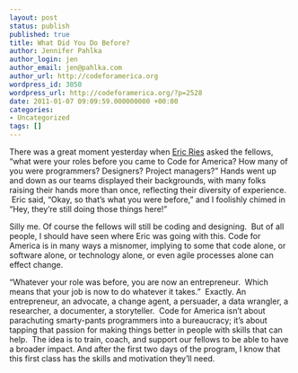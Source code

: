 ```yaml
---
layout: post
status: publish
published: true
title: What Did You Do Before?
author: Jennifer Pahlka
author_login: jen
author_email: jen@pahlka.com
author_url: http://codeforamerica.org
wordpress_id: 3050
wordpress_url: http://codeforamerica.org/?p=2528
date: 2011-01-07 09:09:59.000000000 +00:00
categories:
- Uncategorized
tags: []
---
```

There was a great moment yesterday when <a href="http://www.slideshare.net/venturehacks/the-lean-startup-2">Eric Ries</a> asked the fellows, “what were your roles before you came to Code for America? How many of you were programmers? Designers? Project managers?” Hands went up and down as our teams displayed their backgrounds, with many folks raising their hands more than once, reflecting their diversity of experience.  Eric said, “Okay, so that’s what you were before,” and I foolishly chimed in “Hey, they’re still doing those things here!”

Silly me. Of course the fellows will still be coding and designing.  But of all people, I should have seen where Eric was going with this. Code for America is in many ways a misnomer, implying to some that code alone, or software alone, or technology alone, or even agile processes alone can effect change.

“Whatever your role was before, you are now an entrepreneur.  Which means that your job is now to do whatever it takes.”  Exactly. An entrepreneur, an advocate, a change agent, a persuader, a data wrangler, a researcher, a documenter, a storyteller.  Code for America isn’t about parachuting smarty-pants programmers into a bureaucracy; it’s about tapping that passion for making things better in people with skills that can help.  The idea is to train, coach, and support our fellows to be able to have a broader impact. And after the first two days of the program, I know that this first class has the skills and motivation they’ll need.
